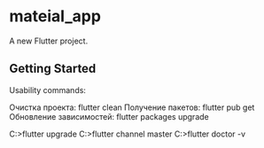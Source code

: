 # mateial_app

A new Flutter project.

## Getting Started

Usability commands:

Очистка проекта: flutter clean
Получение пакетов: flutter pub get
Обновление зависимостей: flutter packages upgrade


C:\>flutter upgrade
C:\>flutter channel master
C:\>flutter doctor -v